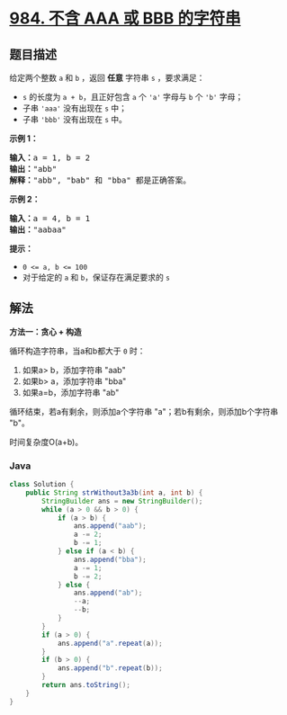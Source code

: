 # [984. 不含 AAA 或 BBB 的字符串](https://leetcode.cn/problems/string-without-aaa-or-bbb)

## 题目描述

<p>给定两个整数 <code>a</code>&nbsp;和 <code>b</code>&nbsp;，返回&nbsp;<strong>任意</strong>&nbsp;字符串 <code>s</code>&nbsp;，要求满足：</p>

<ul>
	<li><code>s</code>&nbsp;的长度为 <code>a + b</code>，且正好包含&nbsp;<code>a</code>&nbsp;个 <code>'a'</code>&nbsp;字母与&nbsp;<code>b</code> 个 <code>'b'</code>&nbsp;字母；</li>
	<li>子串&nbsp;<code>'aaa'</code>&nbsp;没有出现在 <code>s</code>&nbsp;中；</li>
	<li>子串&nbsp;<code>'bbb'</code> 没有出现在 <code>s</code>&nbsp;中。</li>
</ul>

<p><strong>示例 1：</strong></p>

<pre>
<strong>输入：</strong>a = 1, b = 2
<strong>输出：</strong>"abb"
<strong>解释：</strong>"abb", "bab" 和 "bba" 都是正确答案。
</pre>

<p><strong>示例 2：</strong></p>

<pre>
<strong>输入：</strong>a = 4, b = 1
<strong>输出：</strong>"aabaa"</pre>

<p><strong>提示：</strong></p>

<ul>
	<li><code>0 &lt;= a, b&nbsp;&lt;= 100</code></li>
	<li>对于给定的 <code>a</code> 和 <code>b</code>，保证存在满足要求的 <code>s</code>&nbsp;</li>
</ul>
<span style="display:block"><span style="height:0px"><span style="position:absolute">​​​</span></span></span>

## 解法

**方法一：贪心 + 构造**

循环构造字符串，当a和b都大于 `0` 时：

1. 如果a> b，添加字符串 "aab"
1. 如果b> a，添加字符串 "bba"
1. 如果a=b，添加字符串 "ab"

循环结束，若a有剩余，则添加a个字符串 "a"；若b有剩余，则添加b个字符串 "b"。

时间复杂度O(a+b)。

### **Java**

```java
class Solution {
    public String strWithout3a3b(int a, int b) {
        StringBuilder ans = new StringBuilder();
        while (a > 0 && b > 0) {
            if (a > b) {
                ans.append("aab");
                a -= 2;
                b -= 1;
            } else if (a < b) {
                ans.append("bba");
                a -= 1;
                b -= 2;
            } else {
                ans.append("ab");
                --a;
                --b;
            }
        }
        if (a > 0) {
            ans.append("a".repeat(a));
        }
        if (b > 0) {
            ans.append("b".repeat(b));
        }
        return ans.toString();
    }
}
```
